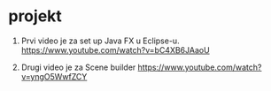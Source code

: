 # projekt

1. Prvi video je za set up Java FX u Eclipse-u.
https://www.youtube.com/watch?v=bC4XB6JAaoU

2. Drugi video je za Scene builder
https://www.youtube.com/watch?v=yngO5WwfZCY

